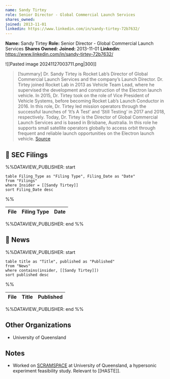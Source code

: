 ```yaml
---
name: Sandy Tirtey
role: Senior Director - Global Commercial Launch Services
shares_owned: 
joined: 2013-11-01
linkedin: https://www.linkedin.com/in/sandy-tirtey-72b7632/
---
```


**Name:** Sandy Tirtey
**Role:** Senior Director - Global Commercial Launch Services
**Shares Owned:** 
**Joined:** 2013-11-01
**Linkedin**: https://www.linkedin.com/in/sandy-tirtey-72b7632/

![[Pasted image 20241127003711.png|300]]

>[!summary]
Dr. Sandy Tirtey is Rocket Lab’s Director of Global Commercial Launch Services and the company’s Launch Director. Dr. Tirtey joined Rocket Lab in 2013 as Vehicle Team Lead, where he supervised the development and construction of the Electron launch vehicle. In 2015, Dr. Tirtey took on the role of Vice President of Vehicle Systems, before becoming Rocket Lab’s Launch Conductor in 2016. In this role, Dr. Tirtey led mission operators through the successful launches of ‘It’s A Test’ and ‘Still Testing’ in 2017 and 2018, respectively. Today, Dr. Tirtey is the Director of Global Commercial Launch Services and is based in Brisbane, Australia. In this role he supports small satellite operators globally to access orbit through frequent and reliable launch opportunities on the Electron launch vehicle.
[Source](https://www.rocketlabusa.com/about/team/)


## 💼 SEC Filings
%%DATAVIEW_PUBLISHER: start
```
table Filing_Type as "Filing Type", Filing_Date as "Date"
from "Filings"
where Insider = [[Sandy Tirtey]]
sort Filing_Date desc

```
%%

| File | Filing Type | Date |
| ---- | ----------- | ---- |

%%DATAVIEW_PUBLISHER: end %%

## 📰 News
%%DATAVIEW_PUBLISHER: start
```
table title as "Title", published as "Published"
from "News"
where contains(insider, [[Sandy Tirtey]])
sort published desc
```
%%

| File | Title | Published |
| ---- | ----- | --------- |

%%DATAVIEW_PUBLISHER: end %%

## Other Organizations
-  University of Queensland

## Notes

- Worked on [SCRAMSPACE](https://espace.library.uq.edu.au/view/UQ:708740) at University of Queensland, a hypersonic experiment feasibility study. Relevant to [[HASTE]]. 